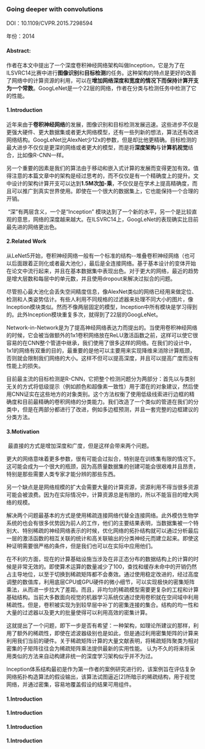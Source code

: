 ### Going deeper with convolutions

DOI：10.1109/CVPR.2015.7298594

年份：2014

#### Abstract:

​        作者在本文中提出了一个深度卷积神经网络架构叫做Inception，它是为了在ILSVRC14比赛中进行**图像识别**和**目标检测**的任务。这种架构的特点是更好的改善了网络中的计算资源的利用，可以在**增加网络深度和宽度的情况下而保持计算开支为一个常数**。GoogLeNet是一个22层的网络，作者在分类与检测任务中检测了它的性能。

#### 1.Introduction

​        近年来由于**卷积神经网络**的发展，图像识别和目标检测发展迅速。这些进步不仅是更强大硬件、更大数据集或者更大网络模型，还有一些列新的想法，算法还有改进网络结构。GoogLeNet比AlexNet少12x的参数，但是却比他更精确。目标检测的最大进步不仅仅是更深的网络或者更大的模型，而是将**深度架构**与**计算机视觉**结合，比如像R-CNN一样。

​        另一个重要的因素是我们的算法由于移动和嵌入式计算的发展而变得更加有效。值得注意的本篇文章中的架构是经过思考的，而不仅仅是有一个精确度上的提升。文中设计的架构计算开支可以达到**1.5M次加-乘**，不仅仅是在学术上提高精确度，而且可以推广到真实世界使用。即使在一个很大的数据集上，它也能保持一个合理的开销。

​        “深”有两层含义，一个是“Inception” 模块达到了一个新的水平，另一个是比较直观的意思，网络的深度越来越大。在ILSVRC14上，GoogLeNet的表现确实比目前最先进的网络更出色。

#### 2.Related Work

​        从LeNet5开始，卷积神经网络一般有一个标准的结构--堆叠卷积神经网络（也可以后面跟着正则化或者最大池化），最后是全连接网络。基于基本设计的变体开始在论文中流行起来，并且在基本数据集中表现出色。对于更大的网络，最近的趋势是增大层数和每层中的单元数，并且使用dropout来解决过拟合的问题。

​        尽管担心最大池化会丢失空间精度信息，像AlexNet类似的网络已经用来做定位、检测和人类姿势估计。有些人利用不同规格的过滤器来处理不同大小的图片，像Inception模块类似。然而不像两层固定的模型，Inception中所有模块是学习得到的。此外Inception模块重复多次，就得到了22层的GoogLeNet。

​        Network-in-Network是为了提高神经网络表达力而提出的。当使用卷积神经网络的时候，它会被当做额外的1x1卷积网络放在ReLU激活函数之前，这样可以使它很容易的在CNN整个管道中继承，我们使用了很多这样的网络。在我们的设计中，1x1的网络有双重的目的，最重要的是他可以主要用来实现降维来消除计算瓶颈，否则就会限制我们网络的大小。这样不但可以提高深度，并且可以提高广度而没有性能上的损失。

​        目前最主流的目标检测是R-CNN，它把整个检测问题分为两部分：首先以与类别无关的方式将低级提示（例如颜色和超像素一致性）用于潜在的对象建议，然后使用CNN证实在这些地方的对象类别。这个方法权衡了使用低级线索进行边框的精确度和目前最精确的卷积网络的分类能力。我们改造了一个类似的管道在我们的分类中，但是在两部分都进行了改进，例如多边框预测，并且一套完整的边框建议的分类方法。

#### 3.Motivation

​        最直接的方式是增加深度和广度，但是这样会带来两个问题。

​        更大的网络意味着更多参数，很有可能会过拟合，特别是在训练集有限的情况下。这可能会成为一个很大的瓶颈，因为高质量数据集的创建可能会很艰难并且昂贵，特别是那些需要人类专家才能分辨的那些东西。

​        另一个缺点是是网络规模的扩大会需要大量的计算资源，资源利用不得当很多资源可能会被浪费。因为在实际情况中，计算资源总是有限的，所以不能盲目的增大网络的规模。

​        解决两个问题最基本的方式是使用稀疏连接网络代替全连接网络。此外模仿生物学系统的也会有很多优势因为前人的工作，他们的主要结果表明，当数据集被一个特别大、特别稀疏的神经网络表示的时候，优化网络的拓扑结构就可以通过分析最后一层的激活函数的相互关联的统计和高关联输出的分类神经元而建立起来。即使这种证明需要很严格的条件，但是我们也可以在实际中应用他们。

​        在不利的方面，现在的计算基础设施当涉及在非正态分布的数据结构上的计算的时候是非常无效的。即使算术运算的数量减少了100，查找和缓存未命中的开销仍然占主导地位，以至于切换到稀疏矩阵都不会奏效。通过使用稳定改进的，经过高度调整的数值库，利用底层CPU或GPU硬件的微小细节，可以实现极快的密集矩阵乘法，从而进一步拉大了差距。而且，非均匀的稀疏模型需要更复杂的工程和计算基础结构。当前大多数面向视觉的机器学习系统仅通过使用卷积就在空间域中利用稀疏性。但是，卷积被实现为到较早层中补丁的密集连接的集合。结构的均一性和大量的过滤器以及更大的批量使得可以利用高效的密集计算。

​         这就提出了一个问题，即下一步是否有希望：一种架构，如理论所建议的那样，利用了额外的稀疏性，即使在滤波器级别也是如此，但是通过利用密集矩阵的计算来利用我们当前的硬件。关于稀疏矩阵计算的大量文献表明，将稀疏矩阵聚类为相对密集的子矩阵往往会为稀疏矩阵乘法提供最新的实用性能。 认为不久的将来将采用类似的方法来自动构建非统一的深度学习架构似乎并不为过。

​        Inception体系结构最初是作为第一作者的案例研究进行的，该案例旨在评估复杂网络拓扑构造算法的假设输出，该算法试图逼近[2]所暗示的稀疏结构，用于视觉网络，并通过密集，容易地覆盖假设的结果可用组件。

#### 1.Introduction

#### 1.Introduction

#### 1.Introduction

#### 1.Introduction

